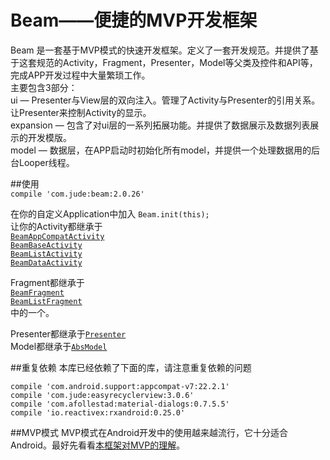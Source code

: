 # Beam——便捷的MVP开发框架  

Beam 是一套基于MVP模式的快速开发框架。定义了一套开发规范。并提供了基于这套规范的Activity，Fragment，Presenter，Model等父类及控件和API等，完成APP开发过程中大量繁琐工作。  
主要包含3部分：  
ui — Presenter与View层的双向注入。管理了Activity与Presenter的引用关系。让Presenter来控制Activity的显示。  
expansion — 包含了对ui层的一系列拓展功能。并提供了数据展示及数据列表展示的开发模版。  
model — 数据层，在APP启动时初始化所有model，并提供一个处理数据用的后台Looper线程。    

##使用  
`compile 'com.jude:beam:2.0.26'`

在你的自定义Application中加入 `Beam.init(this);`  
让你的Activity都继承于  
[`BeamAppCompatActivity`](https://github.com/Jude95/Beam/wiki/BeamAppCompatActivity&BeamFragment)  
[`BeamBaseActivity`](https://github.com/Jude95/Beam/wiki/BeamBaseActivity)  
[`BeamListActivity`](https://github.com/Jude95/Beam/wiki/BeamList)  
[`BeamDataActivity`](https://github.com/Jude95/Beam/wiki/BeamData)  
  

Fragment都继承于  
[`BeamFragment`](https://github.com/Jude95/Beam/wiki/BeamAppCompatActivity&BeamFragment)    
[`BeamListFragment`](https://github.com/Jude95/Beam/wiki/BeamList)  
中的一个。  

Presenter都继承于[`Presenter`](https://github.com/Jude95/Beam/wiki/Presenter)  
Model都继承于[`AbsModel`](https://github.com/Jude95/Beam/wiki/Model)  


##重复依赖
本库已经依赖了下面的库，请注意重复依赖的问题  
>
    compile 'com.android.support:appcompat-v7:22.2.1'
    compile 'com.jude:easyrecyclerview:3.0.6'
    compile 'com.afollestad:material-dialogs:0.7.5.5'
    compile 'io.reactivex:rxandroid:0.25.0'

##MVP模式
MVP模式在Android开发中的使用越来越流行，它十分适合Android。最好先看看[本框架对MVP的理解](https://github.com/Jude95/Beam/wiki/MVP%E6%A8%A1%E5%BC%8F)。
